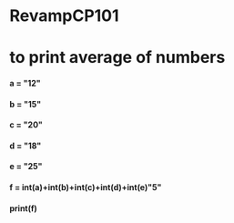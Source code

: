 # RevampCP101

# to print average of numbers

#### a = "12"
#### b = "15"
#### c = "20"
#### d = "18"
#### e = "25"
#### f = int(a)+int(b)+int(c)+int(d)+int(e)\"5"
#### print(f)